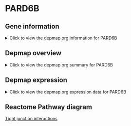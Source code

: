 <h1>PARD6B</h1>

<h2>Gene information</h2>
<details>
  <summary>Click to view the depmap.org information for PARD6B</summary>
  <iframe src="https://depmap.org/portal/gene/PARD6B?tab=about" style="border:none;width:100%;height:800px"></iframe>
</details>

<h2>Depmap overview</h2>
<details>
  <summary>Click to view the depmap.org summary for PARD6B</summary>
  <iframe src="https://depmap.org/portal/gene/PARD6B?tab=overview" style="border:none;width:100%;height:800px"></iframe>
</details>

<h2>Depmap expression</h2>
<details>
  <summary>Click to view the depmap.org expression data for PARD6B</summary>
  <iframe src="https://depmap.org/portal/gene/PARD6B?tab=characterization" style="border:none;width:100%;height:800px"></iframe>
</details>



<h2>Reactome Pathway diagram</h2>
<a href="https://reactome.org/PathwayBrowser/#/R-HSA-420029" target="_BLANK">Tight junction interactions</a>



